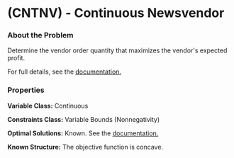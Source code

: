 # (CNTNV) - Continuous Newsvendor

### About the Problem

Determine the vendor order quantity that maximizes the vendor's expected profit.

For full details, see the [documentation.](https://github.com/simopt-admin/simopt/tree/master/Problems/CNTNV/ContinuousNewsvendor.pdf)

### Properties

**Variable Class:** Continuous

**Constraints Class:** Variable Bounds (Nonnegativity)

**Optimal Solutions:** Known. See the [documentation.](https://github.com/simopt-admin/simopt/tree/master/Problems/CNTNV/ContinuousNewsvendor.pdf)

**Known Structure:** The objective function is concave.


